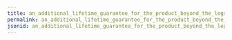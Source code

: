 ```yaml
---
title: an_additional_lifetime_guarantee_for_the_product_beyond_the_legal_obligations
permalink: an_additional_lifetime_guarantee_for_the_product_beyond_the_legal_obligations.html
jsonid: an_additional_lifetime_guarantee_for_the_product_beyond_the_legal_obligations
---
```

